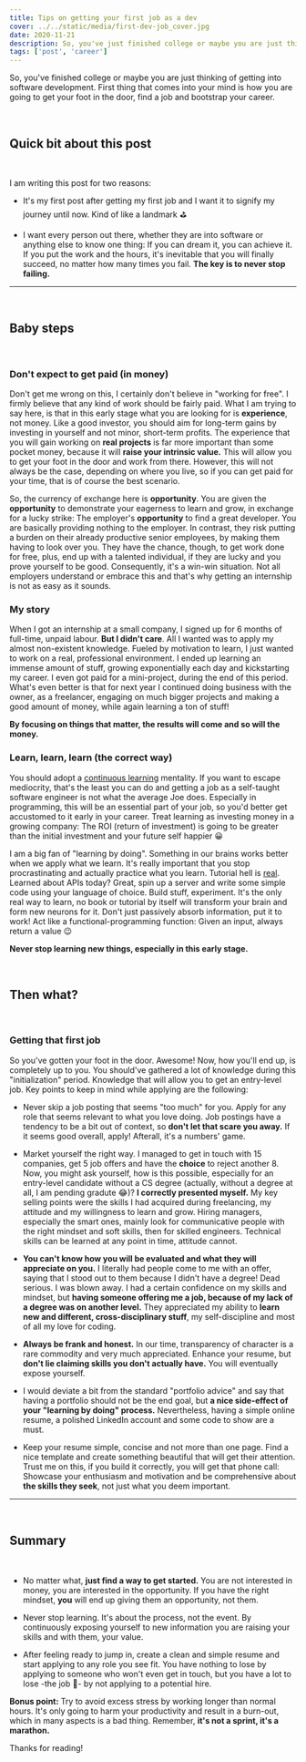 ```yaml
---
title: Tips on getting your first job as a dev
cover: ../../static/media/first-dev-job_cover.jpg
date: 2020-11-21
description: So, you've just finished college or maybe you are just thinking of getting into software development. First thing that comes into your mind is how you are going to get your foot in the door, find a job and bootstrap your career.
tags: ['post', 'career']
---
```


So, you've finished college or maybe you are just thinking of getting into software development. First thing that comes into your mind is how you are going to get your foot in the door, find a job and bootstrap your career.

<br/>

## Quick bit about this post

<br/>

I am writing this post for two reasons:

- It's my first post after getting my first job and I want it to signify my journey until now. Kind of like a landmark ⛳

- I want every person out there, whether they are into software or anything else to know one thing: If you can dream it, you can achieve it. If you put the work and the hours, it's inevitable that you will finally succeed, no matter how many times you fail. **The key is to never stop failing.**

---

<br/>

## Baby steps

<br/>

### Don't expect to get paid (in money)

Don't get me wrong on this, I certainly don't believe in "working for free". I firmly believe that any kind of work should be fairly paid. What I am trying to say here, is that in this early stage what you are looking for is **experience**, not money. Like a good investor, you should aim for long-term gains by investing in yourself and not minor, short-term profits. The experience that you will gain working on **real projects** is far more important than some pocket money, because it will **raise your intrinsic value.** This will allow you to get your foot in the door and work from there. However, this will not always be the case, depending on where you live, so if you can get paid for your time, that is of course the best scenario.

So, the currency of exchange here is **opportunity**. You are given the **opportunity** to demonstrate your eagerness to learn and grow, in exchange for a lucky strike: The employer's **opportunity** to find a great developer. You are basically providing nothing to the employer. In contrast, they risk putting a burden on their already productive senior employees, by making them having to look over you. They have the chance, though, to get work done for free, plus, end up with a talented individual, if they are lucky and you prove yourself to be good. Consequently, it's a win-win situation. Not all employers understand or embrace this and that's why getting an internship is not as easy as it sounds.

### My story

When I got an internship at a small company, I signed up for 6 months of full-time, unpaid labour. **But I didn't care**. All I wanted was to apply my almost non-existent knowledge. Fueled by motivation to learn, I just wanted to work on a real, professional environment. I ended up learning an immense amount of stuff, growing exponentially each day and kickstarting my career. I even got paid for a mini-project, during the end of this period. What's even better is that for next year I continued doing business with the owner, as a freelancer, engaging on much bigger projects and making a good amount of money, while again learning a ton of stuff!

**By focusing on things that matter, the results will come and so will the money.**

### Learn, learn, learn (the correct way)

You should adopt a [continuous learning](https://www.linkedin.com/pulse/7-reasons-why-continuous-learning-important-amit-nagpal/) mentality. If you want to escape mediocrity, that's the least you can do and getting a job as a self-taught software engineer is not what the average Joe does. Especially in programming, this will be an essential part of your job, so you'd better get accustomed to it early in your career. Treat learning as investing money in a growing company: The ROI (return of investment) is going to be greater than the initial investment and your future self happier 😀

I am a big fan of "learning by doing". Something in our brains works better when we apply what we learn. It's really important that you stop procrastinating and actually practice what you learn. Tutorial hell is [real](https://www.youtube.com/watch?v=g_aMpyMvQ9k&t=1s&ab_channel=TraversyMedia). Learned about APIs today? Great, spin up a server and write some simple code using your language of choice. Build stuff, experiment. It's the only real way to learn, no book or tutorial by itself will transform your brain and form new neurons for it. Don't just passively absorb information, put it to work! Act like a functional-programming function: Given an input, always return a value 😉

**Never stop learning new things, especially in this early stage.**

<br/>

## Then what?

<br/>

### Getting that first job

So you've gotten your foot in the door. Awesome! Now, how you'll end up, is completely up to you. You should've gathered a lot of knowledge during this "initialization" period. Knowledge that will allow you to get an entry-level job. Key points to keep in mind while applying are the following:

- Never skip a job posting that seems "too much" for you. Apply for any role that seems relevant to what you love doing. Job postings have a tendency to be a bit out of context, so **don't let that scare you away.** If it seems good overall, apply! Afterall, it's a numbers' game.

- Market yourself the right way. I managed to get in touch with 15 companies, get 5 job offers and have the **choice** to reject another 8. Now, you might ask yourself, how is this possible, especially for an entry-level candidate without a CS degree (actually, without a degree at all, I am pending gradute 😂)? **I correctly presented myself.** My key selling points were the skills I had acquired during freelancing, my attitude and my willingness to learn and grow. Hiring managers, especially the smart ones, mainly look for communicative people with the right mindset and soft skills, then for skilled engineers. Technical skills can be learned at any point in time, attitude cannot.

- **You can't know how you will be evaluated and what they will appreciate on you.** I literally had people come to me with an offer, saying that I stood out to them because I didn't have a degree! Dead serious. I was blown away. I had a certain confidence on my skills and mindset, but **having someone offering me a job, because of my lack of a degree was on another level.** They appreciated my ability to **learn new and different, cross-disciplinary stuff**, my self-discipline and most of all my love for coding.

- **Always be frank and honest.** In our time, transparency of character is a rare commodity and very much appreciated. Enhance your resume, but **don't lie claiming skills you don't actually have.** You will eventually expose yourself.

- I would deviate a bit from the standard "portfolio advice" and say that having a portfolio should not be the end goal, but **a nice side-effect of your "learning by doing" process.** Nevertheless, having a simple online resume, a polished LinkedIn account and some code to show are a must.

- Keep your resume simple, concise and not more than one page. Find a nice template and create something beautiful that will get their attention. Trust me on this, if you build it correctly, you will get that phone call: Showcase your enthusiasm and motivation and be comprehensive about **the skills they seek**, not just what you deem important.

---

  <br/>

## Summary

<br/>

- No matter what, **just find a way to get started.** You are not interested in money, you are interested in the opportunity. If you have the right mindset, **you** will end up giving them an opportunity, not them.

- Never stop learning. It's about the process, not the event. By continuously exposing yourself to new information you are raising your skills and with them, your value.

- After feeling ready to jump in, create a clean and simple resume and start applying to any role you see fit. You have nothing to lose by applying to someone who won't even get in touch, but you have a lot to lose -the job 🤔- by not applying to a potential hire.

**Bonus point:**
Try to avoid excess stress by working longer than normal hours. It's only going to harm your productivity and result in a burn-out, which in many aspects is a bad thing. Remember, **it's not a sprint, it's a marathon.**

Thanks for reading!
